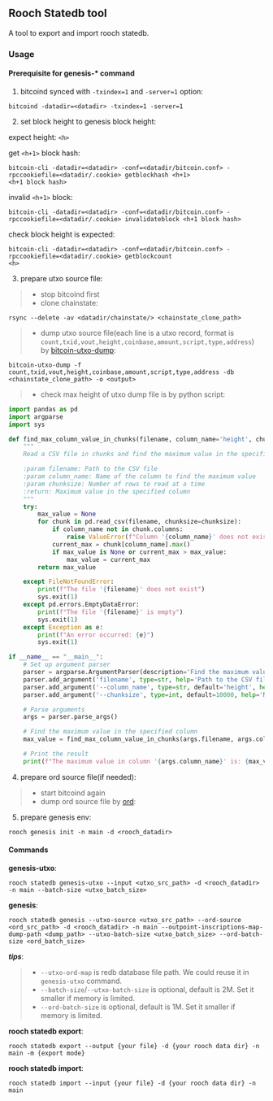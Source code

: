 ## Rooch Statedb tool

A tool to export and import rooch statedb.

### Usage

#### Prerequisite for genesis-* command

1. bitcoind synced with `-txindex=1` and `-server=1` option:

```shell
bitcoind -datadir=<datadir> -txindex=1 -server=1
```

2. set block height to genesis block height:

expect height: `<h>`

get `<h+1>` block hash:

```shell
bitcoin-cli -datadir=<datadir> -conf=<datadir/bitcoin.conf> -rpccookiefile=<datadir/.cookie> getblockhash <h+1>
<h+1 block hash>
```

invalid `<h+1>` block:

```shell
bitcoin-cli -datadir=<datadir> -conf=<datadir/bitcoin.conf> -rpccookiefile=<datadir/.cookie> invalidateblock <h+1 block hash>
```

check block height is expected:

```shell
bitcoin-cli -datadir=<datadir> -conf=<datadir/bitcoin.conf> -rpccookiefile=<datadir/.cookie> getblockcount
<h>
```

3. prepare utxo source file:

> - stop bitcoind first
> - clone chainstate:

```shell
rsync --delete -av <datadir/chainstate/> <chainstate_clone_path>
```

> - dump utxo source file(each line is a utxo record, format
    is `count,txid,vout,height,coinbase,amount,script,type,address`) by
    [bitcoin-utxo-dump](https://github.com/in3rsha/bitcoin-utxo-dump):

```shell
bitcoin-utxo-dump -f count,txid,vout,height,coinbase,amount,script,type,address -db <chainstate_clone_path> -o <output>
```

> - check max height of utxo dump file is <h> by python script:

```python
import pandas as pd
import argparse
import sys

def find_max_column_value_in_chunks(filename, column_name='height', chunksize=10000):
    """
    Read a CSV file in chunks and find the maximum value in the specified column

    :param filename: Path to the CSV file
    :param column_name: Name of the column to find the maximum value
    :param chunksize: Number of rows to read at a time
    :return: Maximum value in the specified column
    """
    try:
        max_value = None
        for chunk in pd.read_csv(filename, chunksize=chunksize):
            if column_name not in chunk.columns:
                raise ValueError(f"Column '{column_name}' does not exist in the file '{filename}'")
            current_max = chunk[column_name].max()
            if max_value is None or current_max > max_value:
                max_value = current_max
        return max_value

    except FileNotFoundError:
        print(f"The file '{filename}' does not exist")
        sys.exit(1)
    except pd.errors.EmptyDataError:
        print(f"The file '{filename}' is empty")
        sys.exit(1)
    except Exception as e:
        print(f"An error occurred: {e}")
        sys.exit(1)

if __name__ == "__main__":
    # Set up argument parser
    parser = argparse.ArgumentParser(description='Find the maximum value in a specified column of a CSV file')
    parser.add_argument('filename', type=str, help='Path to the CSV file')
    parser.add_argument('--column_name', type=str, default='height', help='Name of the column to find the maximum value (default is height)')
    parser.add_argument('--chunksize', type=int, default=10000, help='Number of rows to read at a time (default is 10000)')

    # Parse arguments
    args = parser.parse_args()

    # Find the maximum value in the specified column
    max_value = find_max_column_value_in_chunks(args.filename, args.column_name, args.chunksize)

    # Print the result
    print(f"The maximum value in column '{args.column_name}' is: {max_value}")
```

4. prepare ord source file(if needed):

> - start bitcoind again
> - dump ord source file by
    [ord](https://github.com/popcnt1/ord):

5. prepare genesis env:

```shell
rooch genesis init -n main -d <rooch_datadir>
```

#### Commands

**genesis-utxo**:

```shell
rooch statedb genesis-utxo --input <utxo_src_path> -d <rooch_datadir> -n main --batch-size <utxo_batch_size>
```

**genesis**:

```shell
rooch statedb genesis --utxo-source <utxo_src_path> --ord-source <ord_src_path> -d <rooch_datadir> -n main --outpoint-inscriptions-map-dump-path <dump_path> --utxo-batch-size <utxo_batch_size> --ord-batch-size <ord_batch_size>
```

***tips***:

> - `--utxo-ord-map` is redb database file path. We could reuse it in `genesis-utxo` command.
> - `--batch-size`/`--utxo-batch-size` is optional, default is 2M. Set it smaller if memory is limited.
> - `--ord-batch-size` is optional, default is 1M. Set it smaller if memory is limited.

**rooch statedb export**:

```shell
rooch statedb export --output {your file} -d {your rooch data dir} -n main -m {export mode}
```

**rooch statedb import**:

```shell
rooch statedb import --input {your file} -d {your rooch data dir} -n main
```
